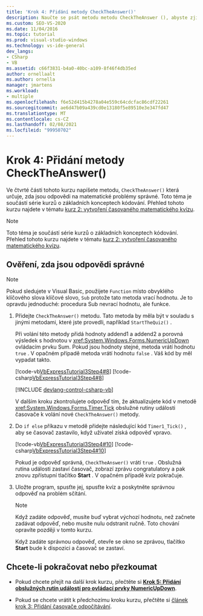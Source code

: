 ```yaml
---
title: 'Krok 4: Přidání metody CheckTheAnswer()'
description: Naučte se psát metodu metodu CheckTheAnswer (), abyste zjistili, jestli jsou odpovědi na matematické problémy správné.
ms.custom: SEO-VS-2020
ms.date: 11/04/2016
ms.topic: tutorial
ms.prod: visual-studio-windows
ms.technology: vs-ide-general
dev_langs:
- CSharp
- VB
ms.assetid: c66f3831-b4a0-40bc-a109-8f46f4db35ed
author: ornellaalt
ms.author: ornella
manager: jmartens
ms.workload:
- multiple
ms.openlocfilehash: f6e52d415b4278a04e559c64cdcfac86cdf22261
ms.sourcegitcommit: ae6d47b09a439cd0e13180f5e89510e3e347fd47
ms.translationtype: MT
ms.contentlocale: cs-CZ
ms.lasthandoff: 02/08/2021
ms.locfileid: "99950702"
---
```

# <a name="step-4-add-the-checktheanswer-method"></a>Krok 4: Přidání metody CheckTheAnswer()

Ve čtvrté části tohoto kurzu napíšete metodu, `CheckTheAnswer()` která určuje, zda jsou odpovědi na matematické problémy správné. Toto téma je součástí série kurzů o základních konceptech kódování. Přehled tohoto kurzu najdete v tématu [kurz 2: vytvoření časovaného matematického kvízu](../ide/tutorial-2-create-a-timed-math-quiz.md).

> [!NOTE]
> Toto téma je součástí série kurzů o základních konceptech kódování. Přehled tohoto kurzu najdete v tématu [kurz 2: vytvoření časovaného matematického kvízu](../ide/tutorial-2-create-a-timed-math-quiz.md).

## <a name="to-verify-whether-the-answers-are-correct"></a>Ověření, zda jsou odpovědi správné

> [!NOTE]
> Pokud sledujete v Visual Basic, použijete `Function` místo obvyklého klíčového slova klíčové slovo, `Sub` protože tato metoda vrací hodnotu. Je to opravdu jednoduché: procedura Sub nevrací hodnotu, ale funkce.

1. Přidejte `CheckTheAnswer()` metodu. Tato metoda by měla být v souladu s jinými metodami, které jste provedli, například `StartTheQuiz()` .

     Při volání této metody přidá hodnoty addend1 a addend2 a porovná výsledek s hodnotou v <xref:System.Windows.Forms.NumericUpDown> ovládacím prvku Sum. Pokud jsou hodnoty stejné, metoda vrátí hodnotu `true` . V opačném případě metoda vrátí hodnotu `false` . Váš kód by měl vypadat takto.

     [!code-vb[VbExpressTutorial3Step4#8](../ide/codesnippet/VisualBasic/step-4-add-the-checktheanswer-parens-method_1.vb)]
     [!code-csharp[VbExpressTutorial3Step4#8](../ide/codesnippet/CSharp/step-4-add-the-checktheanswer-parens-method_1.cs)]

     [!INCLUDE [devlang-control-csharp-vb](./includes/devlang-control-csharp-vb.md)]

     V dalším kroku zkontrolujete odpověď tím, že aktualizujete kód v metodě <xref:System.Windows.Forms.Timer.Tick> obslužné rutiny události časovače k volání nové `CheckTheAnswer()` metody.

2. Do `if else` příkazu v metodě přidejte následující kód `Timer1_Tick()` , aby se časovač zastavilo, když uživatel získá odpověď vpravo.

     [!code-vb[VbExpressTutorial3Step4#10](../ide/codesnippet/VisualBasic/step-4-add-the-checktheanswer-parens-method_2.vb)]
     [!code-csharp[VbExpressTutorial3Step4#10](../ide/codesnippet/CSharp/step-4-add-the-checktheanswer-parens-method_2.cs)]

     Pokud je odpověď správná, `CheckTheAnswer()` vrátí `true` . Obslužná rutina události zastaví časovač, zobrazí zprávu congratulatory a pak znovu zpřístupní tlačítko **Start** . V opačném případě kvíz pokračuje.

3. Uložte program, spusťte jej, spusťte kvíz a poskytněte správnou odpověď na problém sčítání.

    > [!NOTE]
    > Když zadáte odpověď, musíte buď vybrat výchozí hodnotu, než začnete zadávat odpověď, nebo musíte nulu odstranit ručně. Toto chování opravíte později v tomto kurzu.

     Když zadáte správnou odpověď, otevře se okno se zprávou, tlačítko **Start** bude k dispozici a časovač se zastaví.

## <a name="to-continue-or-review"></a>Chcete-li pokračovat nebo přezkoumat

- Pokud chcete přejít na další krok kurzu, přečtěte si **[Krok 5: Přidání obslužných rutin událostí pro ovládací prvky NumericUpDown](../ide/step-5-add-enter-event-handlers-for-the-numericupdown-controls.md)**.

- Pokud se chcete vrátit k předchozímu kroku kurzu, přečtěte si [článek krok 3: Přidání časovače odpočítávání](../ide/step-3-add-a-countdown-timer.md).
